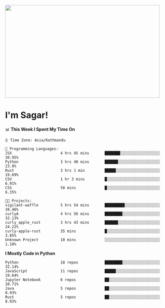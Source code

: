 
<img src="https://media.giphy.com/media/3ornk57KwDXf81rjWM/giphy.gif" width="500" height="300" frameBorder="0" class="giphy-embed" allowFullScreen></img>

#   I'm Sagar!

<!--START_SECTION:waka-->
📊 **This Week I Spent My Time On** 

```text
⌚︎ Time Zone: Asia/Kathmandu

💬 Programming Languages: 
JSX                      4 hrs 45 mins       ███████░░░░░░░░░░░░░░░░░░   30.95% 
Python                   3 hrs 40 mins       ██████░░░░░░░░░░░░░░░░░░░   23.9% 
Rust                     3 hrs 1 min         █████░░░░░░░░░░░░░░░░░░░░   19.69% 
CSV                      1 hr 3 mins         █░░░░░░░░░░░░░░░░░░░░░░░░   6.91% 
CSS                      58 mins             █░░░░░░░░░░░░░░░░░░░░░░░░   6.35%

🐱‍💻 Projects: 
vigilant-waffle          5 hrs 54 mins       █████████░░░░░░░░░░░░░░░░   38.46% 
curlyA                   4 hrs 56 mins       ████████░░░░░░░░░░░░░░░░░   32.13% 
curly_apple_rust         3 hrs 43 mins       ██████░░░░░░░░░░░░░░░░░░░   24.22% 
curly-apple-rust         35 mins             █░░░░░░░░░░░░░░░░░░░░░░░░   3.85% 
Unknown Project          10 mins             ░░░░░░░░░░░░░░░░░░░░░░░░░   1.18%

```

**I Mostly Code in Python** 

```text
Python                   18 repos            ████████░░░░░░░░░░░░░░░░░   32.14% 
JavaScript               11 repos            █████░░░░░░░░░░░░░░░░░░░░   19.64% 
Jupyter Notebook         6 repos             ██░░░░░░░░░░░░░░░░░░░░░░░   10.71% 
Java                     5 repos             ██░░░░░░░░░░░░░░░░░░░░░░░   8.93% 
Rust                     5 repos             ██░░░░░░░░░░░░░░░░░░░░░░░   8.93%

```



<!--END_SECTION:waka-->
